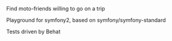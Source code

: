 Find moto-friends willing to go on a trip

Playground for symfony2, based on symfony/symfony-standard

Tests driven  by Behat

